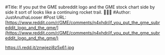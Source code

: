 #Title: If you put the GME subreddit logo and the GME stock chart side by side it sort of looks like a continuing rocket trail. 🚀💎🤲
#Author: JustAnuthaLooser
#Post URL: [https://www.reddit.com/r/GME/comments/n4xhdr/if_you_put_the_gme_subreddit_logo_and_the_gme/](https://www.reddit.com/r/GME/comments/n4xhdr/if_you_put_the_gme_subreddit_logo_and_the_gme/)


https://i.redd.it/znwjezi8z5x61.jpg